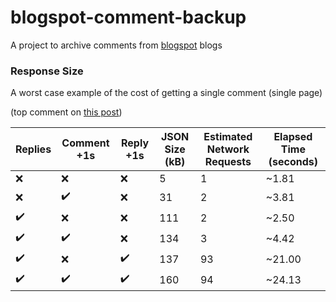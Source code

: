 # blogspot-comment-backup
A project to archive comments from [blogspot](https://www.blogger.com/) blogs

### Response Size
A worst case example of the cost of getting a single comment (single page)

(top comment on [this post](https://apis.google.com/u/0/_/widget/render/comments?first_party_property=BLOGGER&query=https://blogger.googleblog.com/2019/01/an-update-on-google-and-blogger.html))

Replies | Comment +1s | Reply +1s | JSON Size (kB) | Estimated Network Requests | Elapsed Time (seconds)
------- | ----------- | --------- | -------------- | -------------------------- | ------------
❌ | ❌ | ❌ | 5   | 1 | ~1.81
❌ | ✔️ | ❌ | 31  | 2 | ~3.81
✔️ | ❌ | ❌ | 111 | 2 | ~2.50
✔️ | ✔️ | ❌ | 134 | 3 | ~4.42
✔️ | ❌ | ✔️ | 137 | 93 | ~21.00
✔️ | ✔️ | ✔️ | 160 | 94 | ~24.13
